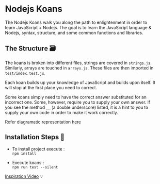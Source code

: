# Nodejs Koans

The Nodejs Koans walk you along the path to enlightenment in order to learn JavaScript + Nodejs. The goal is to learn the JavaScript language & Nodejs, syntax, structure, and some common functions and libraries.

## The Structure 🗃️

The koans is broken into different files, strings are covered in `strings.js`. Similarly, arrays are touched in `arrays.js`. These files are then imported in `test/index.test.js`.

Each koan builds up your knowledge of JavaScript and builds upon itself. It will stop at the first place you need to correct.

Some koans simply need to have the correct answer substituted for an incorrect one. Some, however, require you to supply your own answer. If you see the method `__` (a double underscore) listed, it is a hint to you to supply your own code in order to make it work correctly.

Refer diagramatic representation [here](https://app.codesee.io/maps/public/e3271660-2d86-11ec-8c85-f958d9504daa)

## Installation Steps 🔨

- To install project execute : \
`npm install`

- Execute koans : \
`npm run test --silent`


[Inspiration Video](https://www.youtube.com/watch?v=LrhkUsRg3vo&ab_channel=OmniakaEverything) 💡